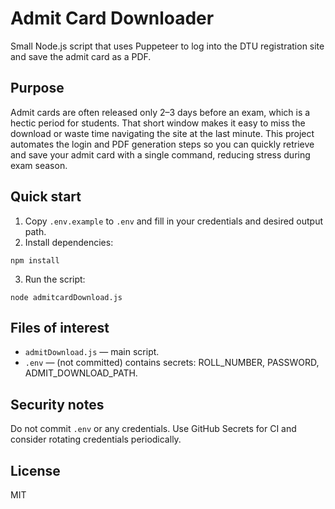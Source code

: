 # Admit Card Downloader

Small Node.js script that uses Puppeteer to log into the DTU registration site and save the admit card as a PDF.

## Purpose

Admit cards are often released only 2–3 days before an exam, which is a hectic period for students. That short window makes it easy to miss the download or waste time navigating the site at the last minute. This project automates the login and PDF generation steps so you can quickly retrieve and save your admit card with a single command, reducing stress during exam season.

## Quick start

1. Copy `.env.example` to `.env` and fill in your credentials and desired output path.
2. Install dependencies:

```
npm install
```

3. Run the script:

```
node admitcardDownload.js
```

## Files of interest

- `admitDownload.js` — main script.
- `.env` — (not committed) contains secrets: ROLL_NUMBER, PASSWORD, ADMIT_DOWNLOAD_PATH.

## Security notes

Do not commit `.env` or any credentials. Use GitHub Secrets for CI and consider rotating credentials periodically.

## License

MIT